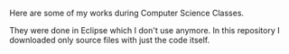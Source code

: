 <p>Here are some of my works during Computer Science Classes.</p>
They were done in Eclipse which I don't use anymore.
In this repository I downloaded only source files with just the code itself.
